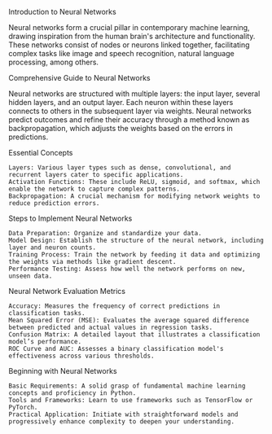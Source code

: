 
Introduction to Neural Networks

Neural networks form a crucial pillar in contemporary machine learning, drawing inspiration from the human brain's architecture and functionality. These networks consist of nodes or neurons linked together, facilitating complex tasks like image and speech recognition, natural language processing, among others.


Comprehensive Guide to Neural Networks

Neural networks are structured with multiple layers: the input layer, several hidden layers, and an output layer. Each neuron within these layers connects to others in the subsequent layer via weights. Neural networks predict outcomes and refine their accuracy through a method known as backpropagation, which adjusts the weights based on the errors in predictions.


Essential Concepts

    Layers: Various layer types such as dense, convolutional, and recurrent layers cater to specific applications.
    Activation Functions: These include ReLU, sigmoid, and softmax, which enable the network to capture complex patterns.
    Backpropagation: A crucial mechanism for modifying network weights to reduce prediction errors.

Steps to Implement Neural Networks

    Data Preparation: Organize and standardize your data.
    Model Design: Establish the structure of the neural network, including layer and neuron counts.
    Training Process: Train the network by feeding it data and optimizing the weights via methods like gradient descent.
    Performance Testing: Assess how well the network performs on new, unseen data.

Neural Network Evaluation Metrics

    Accuracy: Measures the frequency of correct predictions in classification tasks.
    Mean Squared Error (MSE): Evaluates the average squared difference between predicted and actual values in regression tasks.
    Confusion Matrix: A detailed layout that illustrates a classification model’s performance.
    ROC Curve and AUC: Assesses a binary classification model's effectiveness across various thresholds.

Beginning with Neural Networks

    Basic Requirements: A solid grasp of fundamental machine learning concepts and proficiency in Python.
    Tools and Frameworks: Learn to use frameworks such as TensorFlow or PyTorch.
    Practical Application: Initiate with straightforward models and progressively enhance complexity to deepen your understanding.
